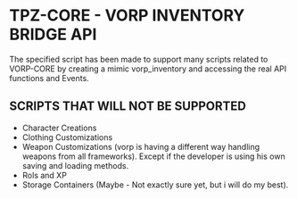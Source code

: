 # TPZ-CORE - VORP INVENTORY BRIDGE API

The specified script has been made to support many scripts related to VORP-CORE by creating a mimic vorp_inventory and accessing the real API functions and Events. 

## SCRIPTS THAT WILL NOT BE SUPPORTED

- Character Creations
- Clothing Customizations
- Weapon Customizations (vorp is having a different way handling weapons from all frameworks). Except if the developer is using his own saving and loading methods. 
- Rols and XP
- Storage Containers (Maybe - Not exactly sure yet, but i will do my best).
